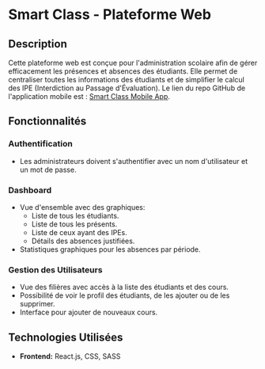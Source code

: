 # Smart Class - Plateforme Web

## Description

Cette plateforme web est conçue pour l'administration scolaire afin de gérer efficacement les présences et absences des étudiants. Elle permet de centraliser toutes les informations des étudiants et de simplifier le calcul des IPE (Interdiction au Passage d'Évaluation).
Le lien du repo GitHub de l'application mobile est : [Smart Class Mobile App](https://github.com/fatimazahraelaaziz/Smart-Class).

## Fonctionnalités

### Authentification
- Les administrateurs doivent s'authentifier avec un nom d'utilisateur et un mot de passe.

### Dashboard
- Vue d'ensemble avec des graphiques:
  - Liste de tous les étudiants.
  - Liste de tous les présents.
  - Liste de ceux ayant des IPEs.
  - Détails des absences justifiées.
- Statistiques graphiques pour les absences par période.

### Gestion des Utilisateurs
- Vue des filières avec accès à la liste des étudiants et des cours.
- Possibilité de voir le profil des étudiants, de les ajouter ou de les supprimer.
- Interface pour ajouter de nouveaux cours.

## Technologies Utilisées
- **Frontend:** React.js, CSS, SASS
